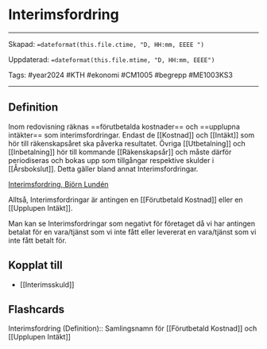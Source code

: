 # Interimsfordring

---
Skapad: `=dateformat(this.file.ctime, "D, HH:mm, EEEE ")`

Uppdaterad: `=dateformat(this.file.mtime, "D, HH:mm, EEEE")`

Tags: #year2024 #KTH #ekonomi #CM1005 #begrepp #ME1003KS3

---

## Definition

Inom redovisning räknas ==förutbetalda kostnader== och ==upplupna intäkter== som interimsfordringar. Endast de [[Kostnad]] och [[Intäkt]] som hör till räkenskapsåret ska påverka resultatet. Övriga [[Utbetalning]] och [[Inbetalning]] hör till kommande [[Räkenskapsår]] och måste därför periodiseras och bokas upp som tillgångar respektive skulder i [[Årsbokslut]]. Detta gäller bland annat Interimsfordringar.

[Interimsfordring, Björn Lundén](https://www.bjornlunden.se/bokslut--%C3%A5rsredovisning/interimsfordringar__1294)

Alltså, Interimsfordringar är antingen en [[Förutbetald Kostnad]] eller en [[Upplupen Intäkt]].

Man kan se Interimsfordringar som negativt för företaget då vi har antingen betalat för en vara/tjänst som vi inte fått eller levererat en vara/tjänst som vi inte fått betalt för.

## Kopplat till

- [[Interimsskuld]]

## Flashcards

Interimsfordring (Definition):: Samlingsnamn för [[Förutbetald Kostnad]] och [[Upplupen Intäkt]]
<!--SR:!2024-03-31,36,290!2024-03-02,4,274-->

